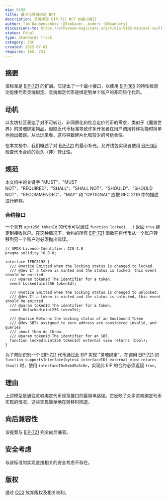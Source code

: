 ```yaml
---
eip: 5192
title: 最小化灵魂绑定 NFT
description: 灵魂绑定 EIP-721 NFT 的最小接口
author: Tim Daubenschütz (@TimDaub), Anders (@0xanders)
discussions-to: https://ethereum-magicians.org/t/eip-5192-minimal-soulbound-nfts/9814
status: Final
type: Standards Track
category: ERC
created: 2022-07-01
requires: 165, 721
---
```


## 摘要

该标准是 [EIP-721](./eip-721.md) 的扩展。它提出了一个最小接口，以使用 [EIP-165](./eip-165.md) 的特性检测功能使代币灵魂绑定。灵魂绑定代币是绑定到单个账户的非同质化代币。

## 动机

以太坊社区表达了对不可转让、非同质化和社会定价代币的需求，类似于《魔兽世界》的灵魂绑定物品。但缺乏代币标准导致许多开发者在用户调用转移功能时简单地抛出错误。从长远来看，这将导致碎片化和较少的可组合性。

在本文档中，我们概述了对 [EIP-721](./eip-721.md) 的最小补充，允许钱包实现者使用 [EIP-165](./eip-165.md) 检查代币合约的永久（非）转让性。

## 规范

本文档中的关键字 "MUST"、"MUST NOT"、"REQUIRED"、"SHALL"、"SHALL NOT"、"SHOULD"、"SHOULD NOT"、"RECOMMENDED"、"MAY" 和 "OPTIONAL" 应按 RFC 2119 中的描述进行解释。

### 合约接口

一个具有 `uint256 tokenId` 的代币可以通过 `function locked(...)` 返回 `true` 绑定到接收账户。在这种情况下，合约的所有 [EIP-721](./eip-721.md) 函数在将代币从一个账户转移到另一个账户时必须抛出错误。

```solidity
// SPDX-License-Identifier: CC0-1.0
pragma solidity ^0.8.0;

interface IERC5192 {
  /// @notice Emitted when the locking status is changed to locked.
  /// @dev If a token is minted and the status is locked, this event should be emitted.
  /// @param tokenId The identifier for a token.
  event Locked(uint256 tokenId);

  /// @notice Emitted when the locking status is changed to unlocked.
  /// @dev If a token is minted and the status is unlocked, this event should be emitted.
  /// @param tokenId The identifier for a token.
  event Unlocked(uint256 tokenId);

  /// @notice Returns the locking status of an Soulbound Token
  /// @dev SBTs assigned to zero address are considered invalid, and queries
  /// about them do throw.
  /// @param tokenId The identifier for an SBT.
  function locked(uint256 tokenId) external view returns (bool);
}
```

为了帮助识别一个 [EIP-721](./eip-721.md) 代币通过此 EIP 实现 "灵魂绑定"，在调用 [EIP-721](./eip-721.md) 的 `function supportsInterface(bytes4 interfaceID) external view returns (bool)` 时，使用 `interfaceID=0xb45a3c0e`，实现此 EIP 的合约必须返回 `true`。

## 理由

上述模型是通往灵魂绑定代币规范接口的最简单路径。它反映了众多灵魂绑定代币实现的情况，这些实现简单地在转移时回退。

## 向后兼容性

该提案与 [EIP-721](./eip-721.md) 完全向后兼容。

## 安全考虑

与该标准的实现直接相关的安全考虑不存在。

## 版权

通过 [CC0](../LICENSE.md) 放弃版权及相关权利。
